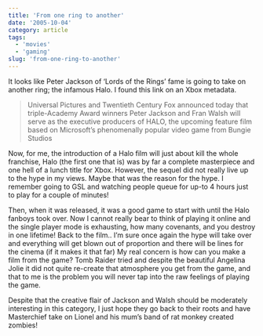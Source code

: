 ```yaml
---
title: 'From one ring to another'
date: '2005-10-04'
category: article
tags:
  - 'movies'
  - 'gaming'
slug: 'from-one-ring-to-another'
---
```


It looks like Peter Jackson of ‘Lords of the Rings’ fame is going to take on another ring; the infamous Halo. I found this link on an Xbox metadata.

> Universal Pictures and Twentieth Century Fox announced today that triple-Academy Award winners Peter Jackson and Fran Walsh will serve as the executive producers of HALO, the upcoming feature film based on Microsoft’s phenomenally popular video game from Bungie Studios

Now, for me, the introduction of a Halo film will just about kill the whole franchise, Halo (the first one that is) was by far a complete masterpiece and one hell of a lunch title for Xbox. However, the sequel did not really live up to the hype in my views. Maybe that was the reason for the hype. I remember going to GSL and watching people queue for up-to 4 hours just to play for a couple of minutes!

Then, when it was released, it was a good game to start with until the Halo fanboys took over. Now I cannot really bear to think of playing it online and the single player mode is exhausting, how many covenants, and you destroy in one lifetime! Back to the film.. I’m sure once again the hype will take over and everything will get blown out of proportion and there will be lines for the cinema (if it makes it that far) My real concern is how can you make a film from the game? Tomb Raider tried and despite the beautiful Angelina Jolie it did not quite re-create that atmosphere you get from the game, and that to me is the problem you will never tap into the raw feelings of playing the game.

Despite that the creative flair of Jackson and Walsh should be moderately interesting in this category, I just hope they go back to their roots and have Masterchief take on Lionel and his mum’s band of rat monkey created zombies!
